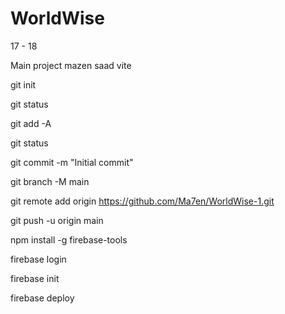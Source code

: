 # WorldWise

17 - 18

Main project mazen saad
vite

<!-- upload files to github -->

git init

git status

git add -A

git status

git commit -m "Initial commit"

git branch -M main

git remote add origin https://github.com/Ma7en/WorldWise-1.git

git push -u origin main

<!-- upload files to firebase -->

npm install -g firebase-tools

firebase login

firebase init

firebase deploy

<!--
yifajef235@konican.com
123123@@
 -->
